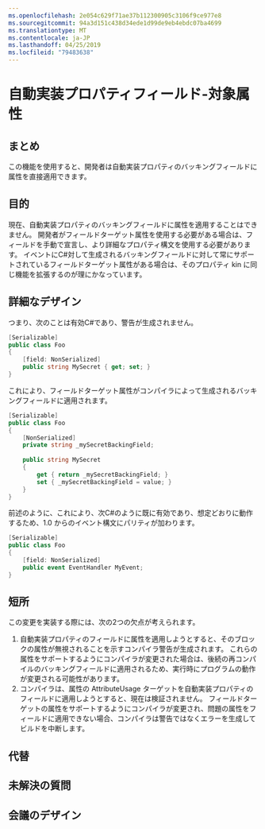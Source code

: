 ```yaml
---
ms.openlocfilehash: 2e054c629f71ae37b112300905c3106f9ce977e8
ms.sourcegitcommit: 94a3d151c438d34ede1d99de9eb4ebdc07ba4699
ms.translationtype: MT
ms.contentlocale: ja-JP
ms.lasthandoff: 04/25/2019
ms.locfileid: "79483638"
---
```

# <a name="auto-implemented-property-field-targeted-attributes"></a>自動実装プロパティフィールド-対象属性

## <a name="summary"></a>まとめ
[summary]: #summary

この機能を使用すると、開発者は自動実装プロパティのバッキングフィールドに属性を直接適用できます。

## <a name="motivation"></a>目的
[motivation]: #motivation

現在、自動実装プロパティのバッキングフィールドに属性を適用することはできません。  開発者がフィールドターゲット属性を使用する必要がある場合は、フィールドを手動で宣言し、より詳細なプロパティ構文を使用する必要があります。  イベントにC#対して生成されるバッキングフィールドに対して常にサポートされているフィールドターゲット属性がある場合は、そのプロパティ kin に同じ機能を拡張するのが理にかなっています。

## <a name="detailed-design"></a>詳細なデザイン
[design]: #detailed-design

つまり、次のことは有効C#であり、警告が生成されません。

```csharp
[Serializable]
public class Foo 
{
    [field: NonSerialized]
    public string MySecret { get; set; }
}
```

これにより、フィールドターゲット属性がコンパイラによって生成されるバッキングフィールドに適用されます。

```csharp
[Serializable]
public class Foo 
{
    [NonSerialized]
    private string _mySecretBackingField;
    
    public string MySecret
    {
        get { return _mySecretBackingField; }
        set { _mySecretBackingField = value; }
    }
}
```

前述のように、これにより、次C#のように既に有効であり、想定どおりに動作するため、1.0 からのイベント構文にパリティが加わります。

```csharp
[Serializable]
public class Foo
{
    [field: NonSerialized]
    public event EventHandler MyEvent;
}
```

## <a name="drawbacks"></a>短所
[drawbacks]: #drawbacks

この変更を実装する際には、次の2つの欠点が考えられます。

1. 自動実装プロパティのフィールドに属性を適用しようとすると、そのブロックの属性が無視されることを示すコンパイラ警告が生成されます。  これらの属性をサポートするようにコンパイラが変更された場合は、後続の再コンパイルのバッキングフィールドに適用されるため、実行時にプログラムの動作が変更される可能性があります。
1. コンパイラは、属性の AttributeUsage ターゲットを自動実装プロパティのフィールドに適用しようとすると、現在は検証されません。  フィールドターゲットの属性をサポートするようにコンパイラが変更され、問題の属性をフィールドに適用できない場合、コンパイラは警告ではなくエラーを生成してビルドを中断します。

## <a name="alternatives"></a>代替
[alternatives]: #alternatives

## <a name="unresolved-questions"></a>未解決の質問
[unresolved]: #unresolved-questions

## <a name="design-meetings"></a>会議のデザイン
